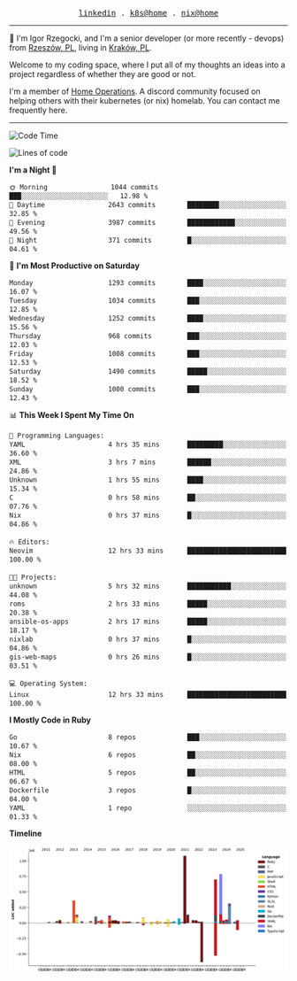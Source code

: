 <p align="center">
  <samp>
    <a href="https://www.linkedin.com/in/ajgon">linkedin</a> .
    <a href="https://github.com/deedee-ops/k8s-gitops">k8s@home</a> .
    <a href="https://github.com/deedee-ops/nixlab">nix@home</a>
  </samp>
</p>

----------------------------------------------------------------

:wave: I'm Igor Rzegocki, and I'm a senior developer (or more recently - devops) from [Rzeszów, PL](https://en.wikipedia.org/wiki/Rzesz%C3%B3w), living in [Kraków, PL](https://en.wikipedia.org/wiki/Krak%C3%B3w).

Welcome to my coding space, where I put all of my thoughts an ideas into a project regardless of whether they are good or not.

I'm a member of [Home Operations](https://discord.gg/home-operations). A discord community focused on helping others with their kubernetes (or nix) homelab. You can contact me frequently here.

----------------------------------------------------------------

<!--START_SECTION:waka-->
![Code Time](http://img.shields.io/badge/Code%20Time-796%20hrs%2025%20mins-blue)

![Lines of code](https://img.shields.io/badge/From%20Hello%20World%20I%27ve%20Written-4.8%20million%20lines%20of%20code-blue)

**I'm a Night 🦉** 

```text
🌞 Morning                1044 commits        ███░░░░░░░░░░░░░░░░░░░░░░   12.98 % 
🌆 Daytime                2643 commits        ████████░░░░░░░░░░░░░░░░░   32.85 % 
🌃 Evening                3987 commits        ████████████░░░░░░░░░░░░░   49.56 % 
🌙 Night                  371 commits         █░░░░░░░░░░░░░░░░░░░░░░░░   04.61 % 
```
📅 **I'm Most Productive on Saturday** 

```text
Monday                   1293 commits        ████░░░░░░░░░░░░░░░░░░░░░   16.07 % 
Tuesday                  1034 commits        ███░░░░░░░░░░░░░░░░░░░░░░   12.85 % 
Wednesday                1252 commits        ████░░░░░░░░░░░░░░░░░░░░░   15.56 % 
Thursday                 968 commits         ███░░░░░░░░░░░░░░░░░░░░░░   12.03 % 
Friday                   1008 commits        ███░░░░░░░░░░░░░░░░░░░░░░   12.53 % 
Saturday                 1490 commits        █████░░░░░░░░░░░░░░░░░░░░   18.52 % 
Sunday                   1000 commits        ███░░░░░░░░░░░░░░░░░░░░░░   12.43 % 
```


📊 **This Week I Spent My Time On** 

```text
💬 Programming Languages: 
YAML                     4 hrs 35 mins       █████████░░░░░░░░░░░░░░░░   36.60 % 
XML                      3 hrs 7 mins        ██████░░░░░░░░░░░░░░░░░░░   24.86 % 
Unknown                  1 hrs 55 mins       ████░░░░░░░░░░░░░░░░░░░░░   15.34 % 
C                        0 hrs 58 mins       ██░░░░░░░░░░░░░░░░░░░░░░░   07.76 % 
Nix                      0 hrs 37 mins       █░░░░░░░░░░░░░░░░░░░░░░░░   04.86 % 

🔥 Editors: 
Neovim                   12 hrs 33 mins      █████████████████████████   100.00 % 

🐱‍💻 Projects: 
unknown                  5 hrs 32 mins       ███████████░░░░░░░░░░░░░░   44.08 % 
roms                     2 hrs 33 mins       █████░░░░░░░░░░░░░░░░░░░░   20.38 % 
ansible-os-apps          2 hrs 17 mins       █████░░░░░░░░░░░░░░░░░░░░   18.17 % 
nixlab                   0 hrs 37 mins       █░░░░░░░░░░░░░░░░░░░░░░░░   04.86 % 
gis-web-maps             0 hrs 26 mins       █░░░░░░░░░░░░░░░░░░░░░░░░   03.51 % 

💻 Operating System: 
Linux                    12 hrs 33 mins      █████████████████████████   100.00 % 
```

**I Mostly Code in Ruby** 

```text
Go                       8 repos             ███░░░░░░░░░░░░░░░░░░░░░░   10.67 % 
Nix                      6 repos             ██░░░░░░░░░░░░░░░░░░░░░░░   08.00 % 
HTML                     5 repos             ██░░░░░░░░░░░░░░░░░░░░░░░   06.67 % 
Dockerfile               3 repos             █░░░░░░░░░░░░░░░░░░░░░░░░   04.00 % 
YAML                     1 repo              ░░░░░░░░░░░░░░░░░░░░░░░░░   01.33 % 
```



**Timeline**

![Lines of Code chart](https://raw.githubusercontent.com/ajgon/ajgon/master/assets/bar_graph.png)


<!--END_SECTION:waka-->
